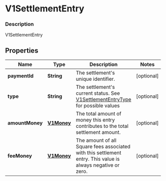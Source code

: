 
# V1SettlementEntry

### Description

V1SettlementEntry

## Properties
Name | Type | Description | Notes
------------ | ------------- | ------------- | -------------
**paymentId** | **String** | The settlement&#39;s unique identifier. |  [optional]
**type** | **String** | The settlement&#39;s current status. See [V1SettlementEntryType](#type-v1settlemententrytype) for possible values |  [optional]
**amountMoney** | [**V1Money**](V1Money.md) | The total amount of money this entry contributes to the total settlement amount. |  [optional]
**feeMoney** | [**V1Money**](V1Money.md) | The amount of all Square fees associated with this settlement entry. This value is always negative or zero. |  [optional]



